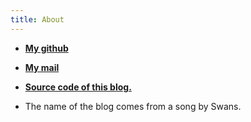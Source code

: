 ```yaml
---
title: About
---
```


* [**My github**](https://github.com/gciruelos/)
* [**My mail**](http://www.google.com/recaptcha/mailhide/d?k=01VSC76H1Q2FOxX3SjmjA4YQ==&c=TBRNdN5psejX_VxaV_iQveYnqDEWKK2i1bX4cqejVPI=)


* [**Source code of this blog.**](https://github.com/gciruelos/gciruelos.com)
* The name of the blog comes from a song by Swans.


